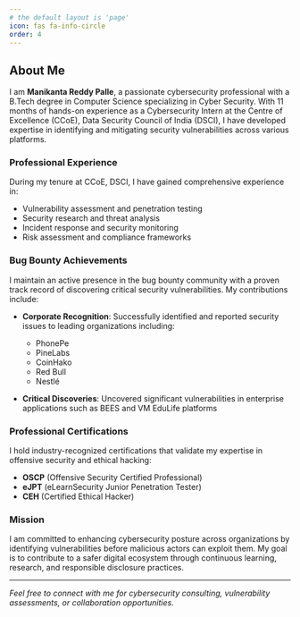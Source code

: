 ```yaml
---
# the default layout is 'page'
icon: fas fa-info-circle
order: 4
---
```


## About Me

I am **Manikanta Reddy Palle**, a passionate cybersecurity professional with a B.Tech degree in Computer Science specializing in Cyber Security. With 11 months of hands-on experience as a Cybersecurity Intern at the Centre of Excellence (CCoE), Data Security Council of India (DSCI), I have developed expertise in identifying and mitigating security vulnerabilities across various platforms.

### Professional Experience

During my tenure at CCoE, DSCI, I have gained comprehensive experience in:
- Vulnerability assessment and penetration testing
- Security research and threat analysis
- Incident response and security monitoring
- Risk assessment and compliance frameworks

### Bug Bounty Achievements

I maintain an active presence in the bug bounty community with a proven track record of discovering critical security vulnerabilities. My contributions include:

- **Corporate Recognition**: Successfully identified and reported security issues to leading organizations including:
  - PhonePe
  - PineLabs
  - CoinHako
  - Red Bull
  - Nestlé

- **Critical Discoveries**: Uncovered significant vulnerabilities in enterprise applications such as BEES and VM EduLife platforms

### Professional Certifications

I hold industry-recognized certifications that validate my expertise in offensive security and ethical hacking:

- **OSCP** (Offensive Security Certified Professional)
- **eJPT** (eLearnSecurity Junior Penetration Tester)
- **CEH** (Certified Ethical Hacker)

### Mission

I am committed to enhancing cybersecurity posture across organizations by identifying vulnerabilities before malicious actors can exploit them. My goal is to contribute to a safer digital ecosystem through continuous learning, research, and responsible disclosure practices.

---

*Feel free to connect with me for cybersecurity consulting, vulnerability assessments, or collaboration opportunities.*
